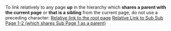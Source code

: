 To link relatively to any page **up** in the hierarchy which **shares a parent with the current page** or **that is a sibling** from the current page, do not use a preceding character:
[Relative link to the root page](../../Root%20Page.md)
[Relative Link to Sub Sub Page 1-2 (which shares Sub Page 1 as a parent)](Sub%20Sub%20Page%201-2.md)
